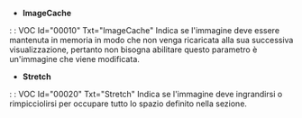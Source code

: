 - **ImageCache**

 :  : VOC Id="00010" Txt="ImageCache"
Indica se l'immagine deve essere mantenuta in memoria in modo che non venga ricaricata alla sua successiva visualizzazione, pertanto non bisogna abilitare questo parametro è un'immagine che viene modificata.

- **Stretch**

 :  : VOC Id="00020" Txt="Stretch"
Indica se l'immagine deve ingrandirsi o rimpicciolirsi per occupare tutto lo spazio definito nella sezione.


